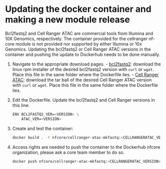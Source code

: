 # Updating the docker container and making a new module release

Bcl2fastq2 and Cell Ranger ATAC are commercial tools from Illumina and 10X Genomics, respectively. The container
provided for the cellranger nf-core module is not provided nor supported by either Illumina or 10x Genomics. Updating
the bcl2fastq2 or Cell Ranger ATAC versions in the container and pushing the update to Dockerhub needs to be done manually.

1. Navigate to the appropriate download pages. - [bcl2fastq2](https://emea.support.illumina.com/sequencing/sequencing_software/bcl2fastq-conversion-software.html): download the linux rpm installer of the desired bcl2fastq2 version with `curl` or `wget`. Place this file in the same folder where the Dockerfile lies. - [Cell Ranger ATAC](https://support.10xgenomics.com/single-cell-atac/software/pipelines/latest/installation): download the tar ball of the desired Cell Ranger ATAC version with `curl` or `wget`. Place this file in the same folder where the Dockerfile lies.

2. Edit the Dockerfile. Update the bcl2fastq2 and Cell Ranger versions in this line:

   ```bash
   ENV BCL2FASTQ2_VER=<VERSION> \
       ATAC_VER=<VERSION>
   ```

3. Create and test the container:

   ```bash
   docker build . -t nfcore/cellranger-atac-mkfastq:<CELLRANGERATAC_VERSION>
   ```

4. Access rights are needed to push the container to the Dockerhub nfcore organization, please ask a core team
   member to do so.

   ```bash
   docker push nfcore/cellranger-atac-mkfastq:<CELLRANGERATAC_VERSION>
   ```
